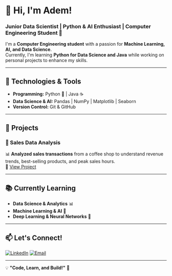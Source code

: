 # 👋 Hi, I'm Adem!  

### Junior Data Scientist | Python & AI Enthusiast | Computer Engineering Student 🚀

I'm a **Computer Engineering student** with a passion for **Machine Learning, AI, and Data Science**.  
Currently, I'm learning **Python for Data Science and Java** while working on personal projects to enhance my skills.  

---

## 🔧 Technologies & Tools  

- **Programming:** Python 🐍 | Java ☕  
- **Data Science & AI:** Pandas | NumPy | Matplotlib | Seaborn  
- **Version Control:** Git & GitHub  

---

## 📌 Projects  

### 🔹 Sales Data Analysis  
📊 **Analyzed sales transactions** from a coffee shop to understand revenue trends, best-selling products, and peak sales hours.  
🔗 [View Project](https://github.com/AdemCE-eng/CoffeSales)  

---

## 📚 Currently Learning  

- **Data Science & Analytics** 📊  
- **Machine Learning & AI** 🤖  
- **Deep Learning & Neural Networks** 🧠  

---

## 📫 Let's Connect!

[![LinkedIn](https://img.shields.io/badge/LinkedIn-Connect-blue?style=for-the-badge&logo=linkedin)](https://www.linkedin.com/in/adem-guedri/)
[![Email](https://img.shields.io/badge/Email-Contact%20Me-red?style=for-the-badge&logo=gmail)](mailto:guedriadem@gmail.com) 

---

💡 **"Code, Learn, and Build!"** 🚀  
